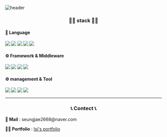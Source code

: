 
![header](https://capsule-render.vercel.app/api?type=waving&color=auto&height=300&section=header&text=LEE%20SEUNGJAE&fontSize=90&animation=fadeIn&fontAlignY=38&desc=Web%20Front%20End%20developer&descAlignY=51&descAlign=62)

<h3 align="center">👨‍💻 stack 👨‍💻</h3> 

<h4> 📒 Language <h4> 
<img src="https://img.shields.io/badge/JavaScript-yellow?style=flat-square&logo=JavaScript&logoColor=white"/></a>
<img src="https://img.shields.io/badge/HTML5-gray?style=flat-square&logo=HTML5&logoColor=#E34F26"/></a>
<img src="https://img.shields.io/badge/CSS3-gray?style=flat-square&logo=CSS3&logoColor=1572B6"/></a>
<img src="https://img.shields.io/badge/C-3766AB?style=flat-square&logo=C&logoColor=white"/></a>
<img src="https://img.shields.io/badge/Java-orange?style=flat-square&logo=Java&logoColor=white"/></a>

<h4> ⚙️ Framework & Middleware<h4> 
<img src="https://img.shields.io/badge/React-skyblue?style=flat-square&logo=React&logoColor=white"/></a>
<img src="https://img.shields.io/badge/Redux-blueviolet?style=flat-square&logo=Redux&logoColor=white"/></a>
<img src="https://img.shields.io/badge/ReduxSaga-green?style=flat-square&logo=Redux-Saga&logoColor=white"/></a>
<img src="https://img.shields.io/badge/PostCSS-DD3A0A?style=flat-square&logo=PostCSS&logoColor=white"/></a>
<h4> ⚙️ management & Tool<h4> 
<img src="https://img.shields.io/badge/Git-red?style=flat-square&logo=Git&logoColor=white"/></a>
<img src="https://img.shields.io/badge/Firebase-gray?style=flat-square&logo=Firebase&logoColor=yellow"/></a>
<img src="https://img.shields.io/badge/Visual Studio Code-blue?style=flat-square&logo=Visual Studio Code&logoColor=white"/></a>
<img src="https://img.shields.io/badge/github-black?style=flat-square&logo=github&logoColor=white"/></a>

<hr/>

<h3 align="center">📞 Contect 📞</h3> 

<p><b>📧 Mail</b> : seungjae2668@naver.com </p>
<p><b>💁‍♂️ Portfolio</b> : <a href = "https://lsjportfolio.netlify.app/">lsj's portfolio</a> </p>